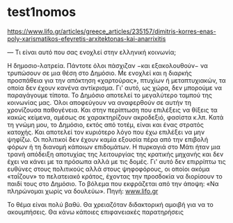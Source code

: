 # test1nomos
https://www.lifo.gr/articles/greece_articles/235157/dimitris-korres-enas-poly-xarismatikos-efeyretis-arxitektonas-kai-anarrixitis

— Τι είναι αυτό που σας ενοχλεί στην ελληνική κοινωνία; 

Η δημοσιο-λατρεία. Πάντοτε όλοι πάσχιζαν −και εξακολουθούν− να τρυπώσουν σε μια θέση στο Δημόσιο. Με ενοχλεί και η διαρκής προσπάθεια για την απόκτηση «χαρτούρας», πτυχίων ή μεταπτυχιακών, τα οποία δεν έχουν κανένα αντίκρισμα.   Γι' αυτό, ως χώρα, δεν μπορούμε να παραγάγουμε τίποτα. Το Δημόσιο αποτελεί το μεγαλύτερο ταμπού της κοινωνίας μας. Όλοι αποφεύγουν να αναφερθούν σε αυτήν τη χρονίζουσα παθογένεια. Και στην περίπτωση που επιλέξεις να θίξεις τα κακώς κείμενα, αμέσως σε χαρακτηρίζουν ακροδεξιό, φασίστα κ.λπ. Κατά τη γνώμη μου, το Δημόσιο, εκτός από τοτέμ, είναι και ένας στρατός κατοχής. Και αποτελεί τον κυριότερο λόγο που έχω επιλέξει να μην ψηφίζω. Οι πολιτικοί δεν έχουν καμία εξουσία πέρα από την επιβολή φόρων ή τη διανομή κάποιων επιδομάτων. Η πυρκαγιά στο Μάτι ήταν μια τρανή απόδειξη αποτυχίας της λειτουργίας της κρατικής μηχανής και δεν έχει να κάνει με τα πρόσωπα αλλά με τις δομές.   Γι' αυτό δεν επιρρίπτω τις ευθύνες στους πολιτικούς αλλά στους ψηφοφόρους, οι οποίοι ακόμα «ταΐζουν» το πελατειακό κράτος, έχοντας την προσδοκία να διορίσουν το παιδί τους στο Δημόσιο. Το βόλεμα που εκφράζεται από την άποψη: «Να πληρώνομαι χωρίς να δουλεύω». Πηγή: www.lifo.gr










Το θέμα είναι πολύ βαθύ. Θα χρειαζόταν διδακτορική αμοιβή για να το ακουμπήσεις. Θα κάνω κάποιες επιφανειακές παρατηρήσεις
